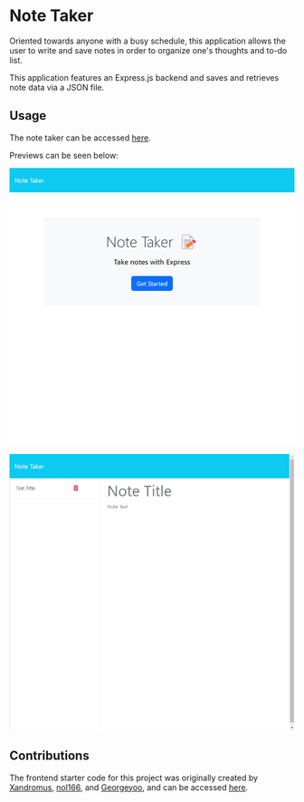 # Note Taker

Oriented towards anyone with a busy schedule, this application allows the user to write and save notes in order to organize one's thoughts and to-do list. 

This application features an Express.js backend and saves and retrieves note data via a JSON file. 

## Usage

The note taker can be accessed [here](https://sheltered-plains-05711-39d7f6bd52f2.herokuapp.com/).

Previews can be seen below:

![index-screenshot](./public/assets/images/sheltered-plains-05711-39d7f6bd52f2.herokuapp.com_.png)

![notes-screenshot](./public/assets/images/sheltered-plains-05711-39d7f6bd52f2.herokuapp.com_notes.png)

## Contributions

The frontend starter code for this project was originally created by [Xandromus](https://github.com/Xandromus), [nol166](https://github.com/nol166), and [Georgeyoo](https://github.com/Georgeyoo), and can be accessed [here](https://github.com/coding-boot-camp/miniature-eureka).
